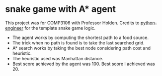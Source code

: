 # snake game with A* agent

This project was for COMP3106 with Professor Holden. Credits to [python-engineer](https://github.com/python-engineer/snake-ai-pytorch) for the template snake game logic.

- The agent works by computing the shortest path to a food source. 
- The trick when no path is found is to take the last searched grid. 
- A* search works by taking the best node considering path cost and heuristic.
- The heuristic used was Manhattan distance.
- Best score achieved by the agent was 100. Best score I achieved was 20.
